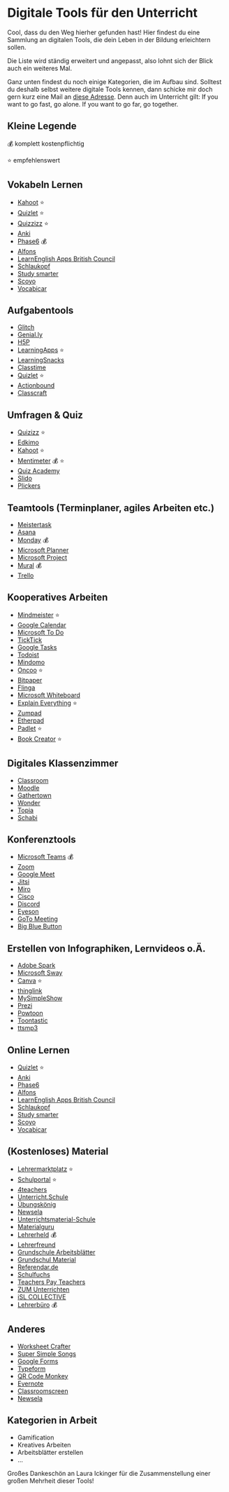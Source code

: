 # Digitale Tools für den Unterricht
Cool, dass du den Weg hierher gefunden hast! Hier findest du eine Sammlung an digitalen Tools, die dein Leben in der Bildung erleichtern sollen. 

Die Liste wird ständig erweitert und angepasst, also lohnt sich der Blick auch ein weiteres Mal. 

Ganz unten findest du noch einige Kategorien, die im Aufbau sind. Solltest du deshalb selbst weitere digitale Tools kennen, dann schicke mir doch gern kurz eine Mail an [diese Adresse](mailto:deborah.koeltzsch@gmail.com). Denn auch im Unterricht gilt: If you want to go fast, go alone. If you want to go far, go together.

## Kleine Legende
💰 komplett kostenpflichtig

⭐ empfehlenswert

## Vokabeln Lernen
* [Kahoot](https://kahoot.com) ⭐
* [Quizlet](https://quizlet.com) ⭐
* [Quizzizz](https://quizizz.com) ⭐
* [Anki](https://apps.ankiweb.net)
* [Phase6](http://phase-6.de) 💰
* [Alfons](https://alfons.westermann.de/alfons/#/information)
* [LearnEnglish Apps British Council](https://www.britishcouncil.de/en/english/apps)
* [Schlaukopf](https://www.schlaukopf.de)
* [Study smarter](https://www.studysmarter.de/schule/)
* [Scoyo](https://www.scoyo.de/faecher/englisch)
* [Vocabicar](https://www.westermann.de/artikel/WEB-14-127052/VocabiCar-App-Android-Version)

## Aufgabentools
* [Glitch](https://glitch.com)
* [Genial.ly](https://www.genial.ly)
* [H5P](https://h5p.org)
* [LearningApps](https://learningapps.org/createApp.php) ⭐
* [LearningSnacks](https://www.learningsnacks.de/#/welcome?channel=Learning%20Snacks)
* [Classtime](https://www.classtime.com/de/)
* [Quizlet](https://quizlet.com) ⭐
* [Actionbound](https://de.actionbound.com)
* [Classcraft](https://www.classcraft.com/de/)

## Umfragen & Quiz
* [Quizizz](https://quizizz.com) ⭐
* [Edkimo](https://edkimo.com/de/)
* [Kahoot](https://kahoot.com) :star:
* [Mentimeter](https://www.mentimeter.com) 💰 ⭐
* [Quiz Academy](https://quizacademy.de)
* [Slido](https://www.sli.do)
* [Plickers](https://get.plickers.com)

## Teamtools (Terminplaner, agiles Arbeiten etc.)
* [Meistertask](https://www.meistertask.com/de)
* [Asana](https://asana.com/de)
* [Monday](https://monday.com/pm-visual-t/aw-todo) 💰
* [Microsoft Planner](https://tasks.office.com)
* [Microsoft Project](https://www.microsoft.com/de-de/microsoft-365/project/project-management-software?market=de)
* [Mural](https://www.mural.co) 💰
* [Trello](https://trello.com )

## Kooperatives Arbeiten
* [Mindmeister](https://www.mindmeister.com/de) ⭐
* [Google Calendar](https://calendar.google.com/calendar/u/0/r?pli=1)
* [Microsoft To Do](https://todo.microsoft.com/tasks/de-de)
* [TickTick](https://www.ticktick.com)
* [Google Tasks](https://play.google.com/store/apps/details?id=com.google.android.apps.tasks&hl=de&gl=US)
* [Todoist](https://todoist.com/de)
* [Mindomo](https://www.mindomo.com/de/)
* [Oncoo](https://www.oncoo.de) ⭐
* [Bitpaper](https://www.bitpaper.io)
* [Flinga](https://flinga.fi)
* [Microsoft Whiteboard](https://whiteboard.microsoft.com/me/whiteboards?culture=en)
* [Explain Everything](https://explaineverything.com) ⭐
* [Zumpad](https://zumpad.zum.de)
* [Etherpad](https://yopad.eu)
* [Padlet](https://padlet.com) ⭐
* [Book Creator](https://bookcreator.com) ⭐

## Digitales Klassenzimmer
* [Classroom](https://classroom.google.com/h)
* [Moodle](https://moodle.org)
* [Gathertown](https://gather.town)
* [Wonder](https://www.wonder.me/)
* [Topia](http://topia.io)
* [Schabi](https://www.schabi.ch)

## Konferenztools
* [Microsoft Teams](https://www.microsoft.com/de-de/microsoft-teams/group-chat-software) 💰
* [Zoom](https://zoom.us)
* [Google Meet](https://meet.google.com)
* [Jitsi](https://meet.jit.si)
* [Miro](https://miro.com )
* [Cisco](https://www.cisco.com/c/de_de/index.html)
* [Discord](https://discord.com)
* [Eyeson](https://www.eyeson.com/?lang=de)
* [GoTo Meeting](https://www.gotomeeting.com/de-de )
* [Big Blue Button](https://bigbluebutton.org)

## Erstellen von Infographiken, Lernvideos o.Ä.
* [Adobe Spark](https://spark.adobe.com/de-DE/sp)
* [Microsoft Sway](https://sway.office.com/?ui=de-DE&rs=DE)
* [Canva](https://www.canva.com) ⭐
* [thinglink](https://www.thinglink.com)
* [MySimpleShow](https://www.mysimpleshow.com/de/)
* [Prezi](https://prezi.com)
* [Powtoon](https://www.powtoon.com)
* [Toontastic](https://toontastic.withgoogle.com)
* [ttsmp3](https://ttsmp3.com)

## Online Lernen
* [Quizlet](https://quizlet.com) ⭐
* [Anki](https://apps.ankiweb.net)
* [Phase6](http://phase-6.de)
* [Alfons](https://alfons.westermann.de/alfons/#/information)
* [LearnEnglish Apps British Council](https://www.britishcouncil.de/en/english/apps)
* [Schlaukopf](https://www.schlaukopf.de)
* [Study smarter](https://www.studysmarter.de/schule/)
* [Scoyo](https://www.scoyo.de/faecher/englisch)
* [Vocabicar](https://www.westermann.de/artikel/WEB-14-127052/VocabiCar-App-Android-Version)

## (Kostenloses) Material
* [Lehrermarktplatz](https://lehrermarktplatz.de) ⭐
* [Schulportal](https://schulportal.de) ⭐
* [4teachers](https://www.4teachers.de)
* [Unterricht.Schule](https://unterricht.schule)
* [Übungskönig](https://www.uebungskoenig.de)
* [Newsela](https://newsela.com)
* [Unterrichtsmaterial-Schule](https://www.unterrichtsmaterial-schule.de)
* [Materialguru](https://www.materialguru.de/deutsch/)
* [Lehrerheld](https://lehrerheld.com) 💰
* [Lehrerfreund](https://www.lehrerfreund.de)
* [Grundschule Arbeitsblätter](https://www.grundschule-arbeitsblaetter.de)
* [Grundschul Material](https://www.grundschulmaterial.de)
* [Referendar.de](http://referendar.de)
* [Schulfuchs](http://schulfuchs.de)
* [Teachers Pay Teachers](https://www.teacherspayteachers.com)
* [ZUM Unterrichten](https://unterrichten.zum.de/wiki)
* [iSL COLLECTIVE](https://en.islcollective.com)
* [Lehrerbüro](https://www.lehrerbuero.de/startseite.html) 💰

## Anderes
* [Worksheet Crafter](https://getschoolcraft.com/de/die-worksheet-go-app-ist-da/)
* [Super Simple Songs](https://www.youtube.com/user/SuperSimpleSongs)
* [Google Forms](https://www.google.com/intl/de/forms/about/)
* [Typeform](https://www.typeform.com)
* [QR Code Monkey](https://www.qrcode-monkey.com)
* [Evernote](https://evernote.com/intl/de/basic)
* [Classroomscreen](https://www.classroomscreen.com)
* [Newsela](https://newsela.com)

## Kategorien in Arbeit
* Gamification
* Kreatives Arbeiten
* Arbeitsblätter erstellen
* ...

Großes Dankeschön an Laura Ickinger für die Zusammenstellung einer großen Mehrheit dieser Tools!
